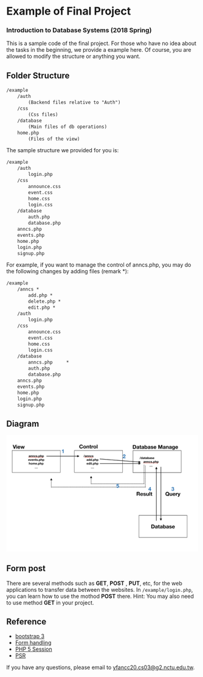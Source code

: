 # Example of Final Project

### Introduction to Database Systems (2018 Spring)

This is a sample code of the final project. For those who have no idea about the tasks in the beginning, we provide a example here. Of course, you are allowed to  modify the structure or anything you want.

## Folder Structure
```
/example
    /auth
	    (Backend files relative to "Auth")
    /css
	    (Css files)
    /database
        (Main files of db operations)
    home.php
        (Files of the view)
```

The sample structure we provided for you is:
```
/example
    /auth
        login.php
    /css
        announce.css
        event.css
        home.css
        login.css
    /database
	    auth.php
	    database.php
    anncs.php
    events.php
    home.php
    login.php
    signup.php
```

For example, if you want to manage the control of anncs.php, you may do the following changes by adding files (remark \*):
```
/example
    /anncs *
        add.php *
        delete.php *
        edit.php *
    /auth
        login.php
    /css
        announce.css
        event.css
        home.css
        login.css
    /database
        anncs.php     *
        auth.php
        database.php
    anncs.php
    events.php
    home.php
    login.php
    signup.php
```

## Diagram
![Alt text](diagram.png?raw=true "Diagram")

## Form post
There are several methods such as **GET**, **POST** , **PUT**, etc, for the web applications to transfer data between the websites.
In `/example/login.php`, you can learn how to use the mothod **POST** there.
Hint: You may also need to use method **GET** in your project.


## Reference
- [bootstrap 3](http://getbootstrap.com/docs/3.3/)
- [Form handling](https://www.w3schools.com/php/php_forms.asp)
- [PHP 5 Session](https://www.w3schools.com/php/php_sessions.asp)
- [PSR](https://www.php-fig.org/psr/)

If you have any questions, please email to yfancc20.cs03@g2.nctu.edu.tw.